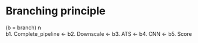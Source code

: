 # Branching principle

(b = branch) n\
b1. Complete_pipeline <- b2. Downscale <- b3. ATS <- b4. CNN <- b5. Score

